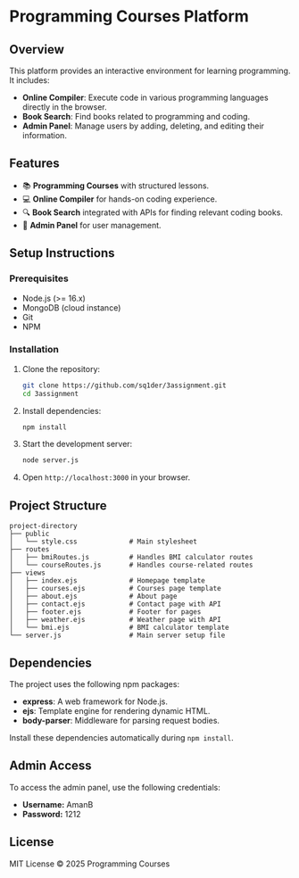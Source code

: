 # Programming Courses Platform

## Overview
This platform provides an interactive environment for learning programming. It includes:
- **Online Compiler**: Execute code in various programming languages directly in the browser.
- **Book Search**: Find books related to programming and coding.
- **Admin Panel**: Manage users by adding, deleting, and editing their information.

## Features
- 📚 **Programming Courses** with structured lessons.
- 💻 **Online Compiler** for hands-on coding experience.
- 🔍 **Book Search** integrated with APIs for finding relevant coding books.
- 🔧 **Admin Panel** for user management.

## Setup Instructions

### Prerequisites
- Node.js (>= 16.x)
- MongoDB (cloud instance)
- Git
- NPM

### Installation
1. Clone the repository:
   ```sh
   git clone https://github.com/sq1der/3assignment.git
   cd 3assignment
   ```
2. Install dependencies:
   ```sh
   npm install 
   ```
3. Start the development server:
   ```sh
   node server.js
   ```
4. Open `http://localhost:3000` in your browser.

## Project Structure

```
project-directory
├── public
│   └── style.css             # Main stylesheet
├── routes
│   ├── bmiRoutes.js          # Handles BMI calculator routes
│   └── courseRoutes.js       # Handles course-related routes
├── views
│   ├── index.ejs             # Homepage template
│   ├── courses.ejs           # Courses page template
│   ├── about.ejs             # About page
│   ├── contact.ejs           # Contact page with API
│   ├── footer.ejs            # Footer for pages
│   ├── weather.ejs           # Weather page with API
│   └── bmi.ejs               # BMI calculator template
└── server.js                 # Main server setup file
```

## Dependencies
The project uses the following npm packages:

- **express**: A web framework for Node.js.
- **ejs**: Template engine for rendering dynamic HTML.
- **body-parser**: Middleware for parsing request bodies.

Install these dependencies automatically during `npm install`.

## Admin Access
To access the admin panel, use the following credentials:

- **Username:** AmanB  
- **Password:** 1212  


## License
MIT License © 2025 Programming Courses